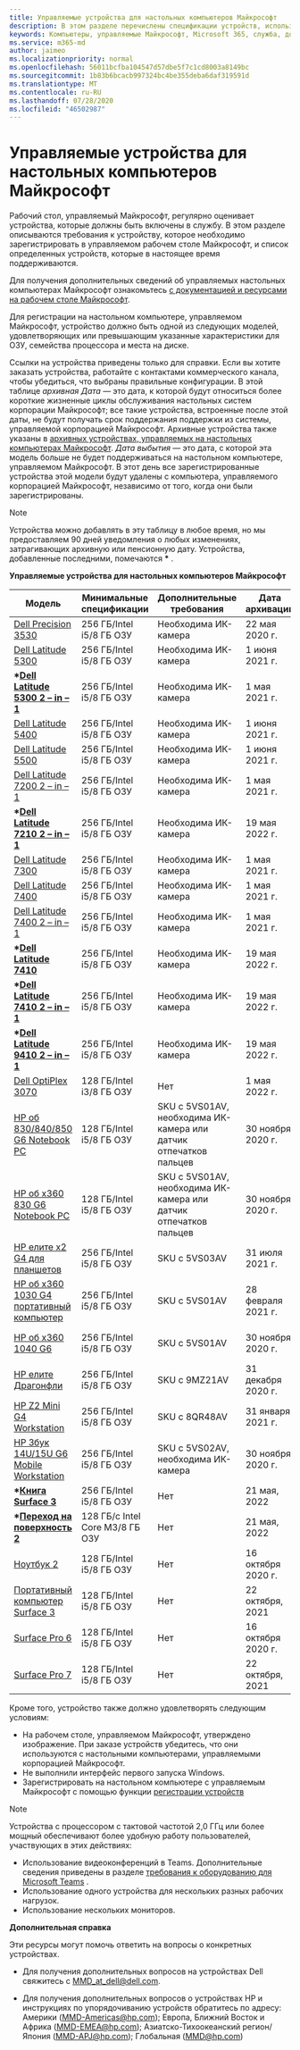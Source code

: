 ```yaml
---
title: Управляемые устройства для настольных компьютеров Майкрософт
description: В этом разделе перечислены спецификации устройств, используемые в Microsoft Managed Desktop.
keywords: Компьютеры, управляемые Майкрософт, Microsoft 365, служба, документация
ms.service: m365-md
author: jaimeo
ms.localizationpriority: normal
ms.openlocfilehash: 56011bcfba104547d57dbe5f7c1cd8003a8149bc
ms.sourcegitcommit: 1b83b6bcacb997324bc4be355deba6daf319591d
ms.translationtype: MT
ms.contentlocale: ru-RU
ms.lasthandoff: 07/28/2020
ms.locfileid: "46502987"
---
```

# <a name="microsoft-managed-desktop-devices"></a>Управляемые устройства для настольных компьютеров Майкрософт 

Рабочий стол, управляемый Майкрософт, регулярно оценивает устройства, которые должны быть включены в службу. В этом разделе описываются требования к устройству, которое необходимо зарегистрировать в управляемом рабочем столе Майкрософт, и список определенных устройств, которые в настоящее время поддерживаются.

Для получения дополнительных сведений об управляемых настольных компьютерах Майкрософт ознакомьтесь [с документацией и ресурсами на рабочем столе Майкрософт](https://docs.microsoft.com/microsoft-365/managed-desktop/). 

<!-- Microsoft 365 E5; Device as a Service -->
<!-- Split from device & technologies topic. Destination topic for aka.ms/device-list  -->
Для регистрации на настольном компьютере, управляемом Майкрософт, устройство должно быть одной из следующих моделей, удовлетворяющих или превышающим указанные характеристики для ОЗУ, семейства процессора и места на диске. 

Ссылки на устройства приведены только для справки. Если вы хотите заказать устройства, работайте с контактами коммерческого канала, чтобы убедиться, что выбраны правильные конфигурации. В этой таблице *архивная Дата* — это дата, к которой будут относиться более короткие жизненные циклы обслуживания настольных систем корпорации Майкрософт; все такие устройства, встроенные после этой даты, не будут получать срок поддержания поддержки из системы, управляемой корпорацией Майкрософт. Архивные устройства также указаны в [архивных устройствах, управляемых на настольных компьютерах Майкрософт](archived-device-list.md). *Дата выбытия* — это дата, с которой эта модель больше не будет поддерживаться на настольном компьютере, управляемом Майкрософт. В этот день все зарегистрированные устройства этой модели будут удалены с компьютера, управляемого корпорацией Майкрософт, независимо от того, когда они были зарегистрированы.

>[!NOTE]
>Устройства можно добавлять в эту таблицу в любое время, но мы предоставляем 90 дней уведомления о любых изменениях, затрагивающих архивную или пенсионную дату. Устройства, добавленные последними, помечаются **\*** .


**Управляемые устройства для настольных компьютеров Майкрософт**


| Модель    | Минимальные спецификации  | Дополнительные требования    | Дата архивации   | Дата выбытия   |
|----------|----------------|---------------------------|----------------|--------------------|
| [Dell Precision 3530](https://www.dell.com/en-us/work/shop/cty/pdp/spd/precision-15-3530-laptop?cid=265720&st=dell%2Bprecision%2B3530&VEN1=ihEzXzFB,73667408703289,901q5c14135,c,,%7BProductid%7D&VEN2=be,dell%2Bprecision%2B3530&lid=42076560130&dgc=st&dgseg=so&acd=12309152537461020&VEN3=112504543746142297) | 256 ГБ/Intel i5/8 ГБ ОЗУ | Необходима ИК-камера | 22 мая 2020 г.  | 22 мая 2023 г. |
| [Dell Latitude 5300](https://www.dell.com/en-us/work/shop/laptops/13-5300/spd/latitude-13-5300-laptop) | 256 ГБ/Intel i5/8 ГБ ОЗУ | Необходима ИК-камера | 1 июня 2021 г.  | 1 июня 2024 г.  |
| **\*[Dell Latitude 5300 2 – in – 1](https://www.dell.com/en-us/work/shop/laptops/13-5300-2-in-1/spd/latitude-13-5300-2-in-1-laptop)** | 256 ГБ/Intel i5/8 ГБ ОЗУ | Необходима ИК-камера | 1 мая 2021 г.  | 1 мая 2024 г.  |
| [Dell Latitude 5400](https://www.dell.com/en-us/work/shop/laptops/14-5400/spd/latitude-14-5400-laptop) | 256 ГБ/Intel i5/8 ГБ ОЗУ | Необходима ИК-камера | 1 июня 2021 г.  | 1 июня 2024 г.  |
| [Dell Latitude 5500](https://www.dell.com/en-us/work/shop/laptops/15-5500/spd/latitude-15-5500-laptop) | 256 ГБ/Intel i5/8 ГБ ОЗУ | Необходима ИК-камера | 1 июня 2021 г.  | 1 июня 2024 г.  |
| [Dell Latitude 7200 2 – in – 1](https://www.dell.com/en-us/work/shop/laptops/12-7200-2-in-1/spd/latitude-12-7200-2-in-1-laptop) | 256 ГБ/Intel i5/8 ГБ ОЗУ | Необходима ИК-камера | 1 мая 2021 г.  | 1 мая 2024 г.  |
| **\*[Dell Latitude 7210 2 – in – 1](https://www.dell.com/en-us/work/shop/laptops/new-12-7210/spd/latitude-12-7210-2-in-1-laptop)** | 256 ГБ/Intel i5/8 ГБ ОЗУ | Необходима ИК-камера | 19 мая 2022 г.  | 19 мая 2025 г.  |
| [Dell Latitude 7300](https://www.dell.com/en-us/work/shop/laptops/13-7300/spd/latitude-13-7300-laptop) | 256 ГБ/Intel i5/8 ГБ ОЗУ | Необходима ИК-камера | 1 мая 2021 г.  | 1 мая 2024 г.  |
| [Dell Latitude 7400](https://www.dell.com/en-us/work/shop/laptops/new-14/spd/latitude-14-7400-laptop) | 256 ГБ/Intel i5/8 ГБ ОЗУ | Необходима ИК-камера | 1 мая 2021 г.  | 1 мая 2024 г.  |
| [Dell Latitude 7400 2 – in – 1](https://www.dell.com/en-us/work/shop/laptops/14-2-in-1/spd/latitude-14-7400-2-in-1-laptop) | 256 ГБ/Intel i5/8 ГБ ОЗУ | Необходима ИК-камера | 1 мая 2021 г.  | 1 мая 2024 г.  |
| **\*[Dell Latitude 7410](https://www.dell.com/en-us/work/shop/laptops/new-14-7410/spd/latitude-14-7410-2-in-1-laptop)** | 256 ГБ/Intel i5/8 ГБ ОЗУ | Необходима ИК-камера | 19 мая 2022 г.  | 19 мая 2025 г.  |
| **\*[Dell Latitude 7410 2 – in – 1](https://www.dell.com/en-us/work/shop/2-in-1-laptops-tablets/new-latitude-7410-business-laptop-or-2-in-1/spd/latitude-14-7410-2-in-1-laptop)** | 256 ГБ/Intel i5/8 ГБ ОЗУ | Необходима ИК-камера | 19 мая 2022 г. | 19 мая 2025 г.
| **\*[Dell Latitude 9410 2 – in – 1](https://www.dell.com/en-us/work/shop/laptops/new-14-9410-2-in-1/spd/latitude-14-9410-2-in-1-laptop)** | 256 ГБ/Intel i5/8 ГБ ОЗУ | Необходима ИК-камера | 19 мая 2022 г.  | 19 мая 2025 г.  |
| [Dell OptiPlex 3070](https://www.dell.com/en-us/work/shop/desktops-n-workstations/3070/spd/optiplex-3070-desktop) | 128 ГБ/Intel i3/8 ГБ ОЗУ | Нет | 1 мая 2022 г.  | 1 мая 2025 г.  |
| [HP об 830/840/850 G6 Notebook PC](https://store.hp.com/us/en/mdp/laptops/elitebook-840#!&tab=features) | 128 ГБ/Intel i5/8 ГБ ОЗУ | SKU с 5VS01AV, необходима ИК-камера или датчик отпечатков пальцев | 30 ноября 2020 г. | 30 ноября 2023 г. |
| [HP об x360 830 G6 Notebook PC](https://store.hp.com/us/en/pdp/hp-elitebook-x360-830-g6-notebook-pc) | 128 ГБ/Intel i5/8 ГБ ОЗУ | SKU с 5VS01AV, необходима ИК-камера или датчик отпечатков пальцев | 30 ноября 2020 г. | 30 ноября 2023 г. |
| [HP елите x2 G4 для планшетов](https://store.hp.com/us/en/mdp/laptops/hp-elite-x2-3074457345617405170--1) | 256 ГБ/Intel i5/8 ГБ ОЗУ | SKU с 5VS03AV | 31 июля 2021 г. | 31 июля 2024 г. |
| [HP об x360 1030 G4 портативный компьютер](https://store.hp.com/us/en/pdp/hp-elitebook-x360-1030-g4-notebook-pc) | 256 ГБ/Intel i5/8 ГБ ОЗУ | SKU с 5VS01AV | 28 февраля 2021 г. | 28 февраля 2024 г. |
| [HP об x360 1040 G6](https://www.hp.com/go/elitebookx360-1040) | 256 ГБ/Intel i5/8 ГБ ОЗУ | SKU с 5VS01AV| 30 ноября 2020 г. | 30 ноября 2023 г. |
| [HP елите Драгонфли](https://www8.hp.com/us/en/laptops/2-in-1s/elite-dragonfly-convertible.html) | 256 ГБ/Intel i5/8 ГБ ОЗУ | SKU с 9MZ21AV | 31 декабря 2020 г. | 31 декабря 2023 г. |
| [HP Z2 Mini G4 Workstation](https://store.hp.com/us/en/mdp/hp-z2-mini-workstation-451004--1) | 256 ГБ/Intel i5/8 ГБ ОЗУ | SKU с 8QR48AV| 31 января 2021 г. | 31 января 2024 г. |
| [HP Збук 14U/15U G6 Mobile Workstation](https://store.hp.com/us/en/mdp/hp-zbook-14u-mobile-workstation) | 256 ГБ/Intel i5/8 ГБ ОЗУ | SKU с 5VS02AV, необходима ИК-камера | 30 ноября 2020 г. | 30 ноября 2023 г. |
| **\*[Книга Surface 3](https://www.microsoft.com/p/surface-book-3-for-business/93h0mb2gqd5b?activetab=pivot%3aoverviewtab)** | 256 ГБ/Intel i5/8 ГБ ОЗУ | Нет | 21 мая, 2022 | 21 мая, 2027 |
| **\*[Переход на поверхность 2](https://www.microsoft.com/p/surface-go-2-for-business/8wzd6dhzj7kv?activetab=pivot%3aoverviewtab)** | 128 ГБ/с Intel Core M3/8 ГБ ОЗУ | Нет | 21 мая, 2022 | 21 мая, 2027 |
| [Ноутбук 2](https://www.microsoft.com/p/surface-laptop-2-for-business/8xlk0g60tlb6/hkq9?cid=msft_web_collection&CustomerIntent=Consumer) | 128 ГБ/Intel i5/8 ГБ ОЗУ | Нет | 16 октября 2020 г. | 16 октября 2023 г. |
| [Портативный компьютер Surface 3](https://www.microsoft.com/surface/business/surface-laptop-3) | 128 ГБ/Intel i5/8 ГБ ОЗУ | Нет | 22 октября, 2021 | 22 октября, 2024 |
| [Surface Pro 6](https://www.microsoft.com/p/surface-pro-6-for-business/8xjq3d3lrp0r/grf9?cid=msft_web_collection&CustomerIntent=Consumer&activetab=pivot%3aoverviewtab) | 128 ГБ/Intel i5/8 ГБ ОЗУ | Нет | 16 октября 2020 г. | 16 октября 2023 г. |
| [Surface Pro 7](https://www.microsoft.com/surface/business/surface-pro-7) | 128 ГБ/Intel i5/8 ГБ ОЗУ | Нет | 22 октября, 2021 | 22 октября, 2024 |

Кроме того, устройство также должно удовлетворять следующим условиям:     

- На рабочем столе, управляемом Майкрософт, утверждено изображение. При заказе устройств убедитесь, что они используются с настольными компьютерами, управляемыми корпорацией Майкрософт.
- Не выполнили интерфейс первого запуска Windows.
- Зарегистрировать на настольном компьютере с управляемым Майкрософт с помощью функции [регистрации устройств](https://aka.ms/mmddrhelp)

>[!NOTE]
>Устройства с процессором с тактовой частотой 2,0 ГГц или более мощный обеспечивают более удобную работу пользователей, участвующих в этих действиях:
>- Использование видеоконференций в Teams. Дополнительные сведения приведены в разделе [требования к оборудованию для Microsoft Teams](https://docs.microsoft.com/microsoftteams/hardware-requirements-for-the-teams-app) .
>-  Использование одного устройства для нескольких разных рабочих нагрузок.
>- Использование нескольких мониторов.

**Дополнительная справка**

Эти ресурсы могут помочь ответить на вопросы о конкретных устройствах.

- Для получения дополнительных вопросов на устройствах Dell свяжитесь с <a href="mailto:MMD_at_dell@dell.com">MMD_at_dell@dell.com</a>.

- Для получения дополнительных вопросов о устройствах HP и инструкциях по упорядочиванию устройств обратитесь по адресу: Америки (<a href="mailto:mmd-americas@hp.com">MMD-Americas@hp.com</a>); Европа, Ближний Восток и Африка (<a href="mailto:mmd-emea@hp.com">MMD-EMEA@hp.com</a>); Азиатско-Тихоокеанский регион/Япония (<a href="mailto:mmd-apj@hp.com">MMD-APJ@hp.com</a>); Глобальная (<a href="mailto:mmd@hp.com">MMD@hp.com</a>)





